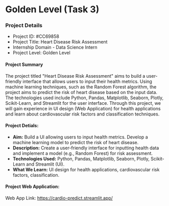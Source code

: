 # Golden Level (Task 3)

### Project Details 
- Project ID: #CC69858
- Project Title: Heart Disease Risk Assessment
- Internship Domain - Data Science Intern
- Project Level: Golden Level

#### Project Summary
The project titled "Heart Disease Risk Assessment" aims to build a user-friendly interface that allows users to input their health metrics. Using machine learning techniques, such as the Random Forest algorithm, the project aims to predict the risk of heart disease based on the input data. The technologies used include Python, Pandas, Matplotlib, Seaborn, Plotly, Scikit-Learn, and Streamlit for the user interface. Through this project, we will gain experience in UI design (Web Application) for health applications and learn about cardiovascular risk factors and classification techniques.

#### Project Detials:
- **Aim:** Build a UI allowing users to input health metrics. Develop a machine learning model
to predict the risk of heart disease.
- **Description:** Create a user-friendly interface for inputting health data and implement a model
(e.g., Random Forest) for risk assessment.
- **Technologies Used:** Python, Pandas, Matplotlib, Seaborn, Plotly, Scikit-Learn and Streamlit (UI).
- **What We Learn:** UI design for health applications, cardiovascular risk factors, classification.

#### Project Web Application:
Web App Link: https://cardio-predict.streamlit.app/